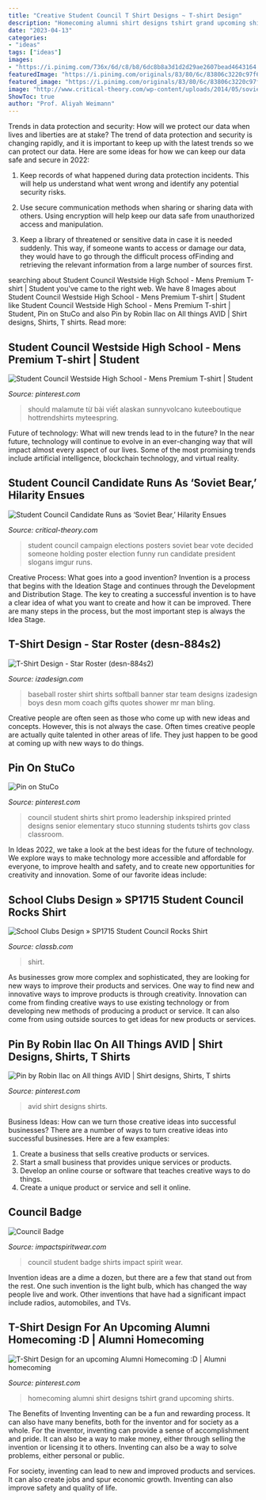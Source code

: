 ```yaml
---
title: "Creative Student Council T Shirt Designs ~ T-shirt Design"
description: "Homecoming alumni shirt designs tshirt grand upcoming shirts"
date: "2023-04-13"
categories:
- "ideas"
tags: ["ideas"]
images:
- "https://i.pinimg.com/736x/6d/c8/b8/6dc8b8a3d1d2d29ae2607bead4643164.jpg"
featuredImage: "https://i.pinimg.com/originals/83/80/6c/83806c3220c97f661a3c9fd14a61fba7.jpg"
featured_image: "https://i.pinimg.com/originals/83/80/6c/83806c3220c97f661a3c9fd14a61fba7.jpg"
image: "http://www.critical-theory.com/wp-content/uploads/2014/05/soviet-bear-student-council-2.jpg"
ShowToc: true
author: "Prof. Aliyah Weimann"
---
```



Trends in data protection and security: How will we protect our data when lives and liberties are at stake?
The trend of data protection and security is changing rapidly, and it is important to keep up with the latest trends so we can protect our data. Here are some ideas for how we can keep our data safe and secure in 2022:
1. Keep records of what happened during data protection incidents. This will help us understand what went wrong and identify any potential security risks.

2. Use secure communication methods when sharing or sharing data with others. Using encryption will help keep our data safe from unauthorized access and manipulation.

3. Keep a library of threatened or sensitive data in case it is needed suddenly. This way, if someone wants to access or damage our data, they would have to go through the difficult process ofFinding and retrieving the relevant information from a large number of sources first.


	

		
searching about Student Council Westside High School - Mens Premium T-shirt | Student you've came to the right web. We have 8 Images about Student Council Westside High School - Mens Premium T-shirt | Student like Student Council Westside High School - Mens Premium T-shirt | Student, Pin on StuCo and also Pin by Robin Ilac on All things AVID | Shirt designs, Shirts, T shirts. Read more:
		
    
## Student Council Westside High School - Mens Premium T-shirt | Student

<img loading=lazy src="https://i.pinimg.com/736x/6d/c8/b8/6dc8b8a3d1d2d29ae2607bead4643164.jpg" onerror="this.onerror=null;this.src='https://tse3.mm.bing.net/th?id=OIP.9CRTOKzK5vzsxUp1LXQpvQHaHa&amp;pid=15.1';" alt="Student Council Westside High School - Mens Premium T-shirt | Student">

_Source: pinterest.com_

>should malamute từ bài viết alaskan sunnyvolcano kuteeboutique hottrendshirts myteespring. 

	

Future of technology: What will new trends lead to in the future?
In the near future, technology will continue to evolve in an ever-changing way that will impact almost every aspect of our lives. Some of the most promising trends include artificial intelligence, blockchain technology, and virtual reality.

    
## Student Council Candidate Runs As ‘Soviet Bear,’ Hilarity Ensues

<img loading=lazy src="http://www.critical-theory.com/wp-content/uploads/2014/05/soviet-bear-student-council-2.jpg" onerror="this.onerror=null;this.src='https://tse1.mm.bing.net/th?id=OIP.wVC0375siqvL2sFEjH9NkwHaJ4&amp;pid=15.1';" alt="Student Council Candidate Runs as ‘Soviet Bear,’ Hilarity Ensues">

_Source: critical-theory.com_

>student council campaign elections posters soviet bear vote decided someone holding poster election funny run candidate president slogans imgur runs. 

	

Creative Process: What goes into a good invention?
Invention is a process that begins with the Ideation Stage and continues through the Development and Distribution Stage. The key to creating a successful invention is to have a clear idea of what you want to create and how it can be improved. There are many steps in the process, but the most important step is always the Idea Stage.

    
## T-Shirt Design - Star Roster (desn-884s2)

<img loading=lazy src="https://www.izadesign.com/images/designs/desn-884s2_all_large.png" onerror="this.onerror=null;this.src='https://tse1.mm.bing.net/th?id=OIP.FqXrJCj-Jh46f9VBIpi2twHaHr&amp;pid=15.1';" alt="T-Shirt Design - Star Roster (desn-884s2)">

_Source: izadesign.com_

>baseball roster shirt shirts softball banner star team designs izadesign boys desn mom coach gifts quotes shower mr man bling. 

	

Creative people are often seen as those who come up with new ideas and concepts. However, this is not always the case. Often times creative people are actually quite talented in other areas of life. They just happen to be good at coming up with new ways to do things.

    
## Pin On StuCo

<img loading=lazy src="https://i.pinimg.com/originals/83/80/6c/83806c3220c97f661a3c9fd14a61fba7.jpg" onerror="this.onerror=null;this.src='https://tse4.mm.bing.net/th?id=OIP.U_x70RhnfzEpvImOKhDaIgHaNK&amp;pid=15.1';" alt="Pin on StuCo">

_Source: pinterest.com_

>council student shirts shirt promo leadership inkspired printed designs senior elementary stuco stunning students tshirts gov class classroom. 

	

In Ideas 2022, we take a look at the best ideas for the future of technology. We explore ways to make technology more accessible and affordable for everyone, to improve health and safety, and to create new opportunities for creativity and innovation. Some of our favorite ideas include: 

    
## School Clubs Design » SP1715 Student Council Rocks Shirt

<img loading=lazy src="https://3782fe3f18294ca8d392-330a694cbb2bbfd19588c660594b9b16.ssl.cf1.rackcdn.com/SP1715/SP1715-schoolclubs-t-shirt-mockup-by-ClassB.565.jpg" onerror="this.onerror=null;this.src='https://tse1.mm.bing.net/th?id=OIP.nTM9UcGp2TF9eEGQJxjQgAHaG3&amp;pid=15.1';" alt="School Clubs Design » SP1715 Student Council Rocks Shirt">

_Source: classb.com_

>shirt. 

	

As businesses grow more complex and sophisticated, they are looking for new ways to improve their products and services. One way to find new and innovative ways to improve products is through creativity. Innovation can come from finding creative ways to use existing technology or from developing new methods of producing a product or service. It can also come from using outside sources to get ideas for new products or services.

    
## Pin By Robin Ilac On All Things AVID | Shirt Designs, Shirts, T Shirts

<img loading=lazy src="https://i.pinimg.com/originals/2e/ca/66/2eca66cc6d5bc953f9388a3389daad2b.jpg" onerror="this.onerror=null;this.src='https://tse4.mm.bing.net/th?id=OIP.26yQYva45CwE5bgHKRnBcgHaHa&amp;pid=15.1';" alt="Pin by Robin Ilac on All things AVID | Shirt designs, Shirts, T shirts">

_Source: pinterest.com_

>avid shirt designs shirts. 

	

Business Ideas: How can we turn those creative ideas into successful businesses?
There are a number of ways to turn creative ideas into successful businesses. Here are a few examples: 
1. Create a business that sells creative products or services.
2. Start a small business that provides unique services or products.
3. Develop an online course or software that teaches creative ways to do things. 
4. Create a unique product or service and sell it online.

    
## Council Badge

<img loading=lazy src="https://impactspiritwear.com/wp-content/uploads/2016/11/1114_b01.jpg" onerror="this.onerror=null;this.src='https://tse2.mm.bing.net/th?id=OIP.95Ek6VoWDPlGbj3W1pSsFwHaHa&amp;pid=15.1';" alt="Council Badge">

_Source: impactspiritwear.com_

>council student badge shirts impact spirit wear. 

	

Invention ideas are a dime a dozen, but there are a few that stand out from the rest. One such invention is the light bulb, which has changed the way people live and work. Other inventions that have had a significant impact include radios, automobiles, and TVs.

    
## T-Shirt Design For An Upcoming Alumni Homecoming :D | Alumni Homecoming

<img loading=lazy src="https://i.pinimg.com/736x/0a/59/68/0a5968a35e47f04b6e2d8e6b636d72df--alumni-homecoming-tee.jpg" onerror="this.onerror=null;this.src='https://tse3.mm.bing.net/th?id=OIP._IqJ0x4X3c_IiTxaxAPI3AHaKY&amp;pid=15.1';" alt="T-Shirt Design for an upcoming Alumni Homecoming :D | Alumni homecoming">

_Source: pinterest.com_

>homecoming alumni shirt designs tshirt grand upcoming shirts. 

	

The Benefits of Inventing
Inventing can be a fun and rewarding process. It can also have many benefits, both for the inventor and for society as a whole.
For the inventor, inventing can provide a sense of accomplishment and pride. It can also be a way to make money, either through selling the invention or licensing it to others. Inventing can also be a way to solve problems, either personal or public.

For society, inventing can lead to new and improved products and services. It can also create jobs and spur economic growth. Inventing can also improve safety and quality of life.

